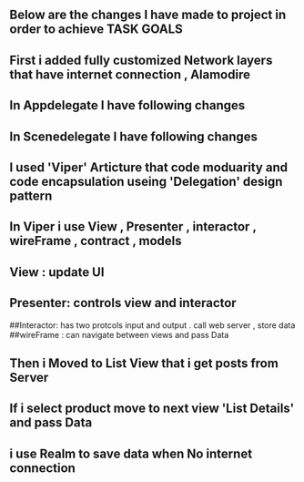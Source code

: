 
## Below are the changes I have made to project in order to achieve TASK GOALS

## First i added  fully customized Network layers that have internet connection ,  Alamodire 

## In Appdelegate I have following changes

## In Scenedelegate I have following changes


## I used 'Viper' Articture that code moduarity and code encapsulation useing 'Delegation' design pattern 

## In Viper i use View , Presenter , interactor , wireFrame , contract , models

## View : update UI
## Presenter: controls view and interactor
##Interactor: has two protcols input and output . call web server , store data
##wireFrame : can navigate between views and pass Data

## Then i Moved to List View that i get posts from Server 

## If i select product move to next view 'List Details'  and pass Data 

## i use Realm to save data when No internet connection
